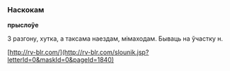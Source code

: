 ### Наскокам
**прыслоўе**

З разгону, хутка, а таксама наездам, мімаходам. Бываць на ўчастку н.

<a rel="author">[http://rv-blr.com/](http://rv-blr.com/slounik.jsp?letterId=0&maskId=0&pageId=1840)</a>
